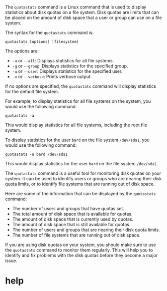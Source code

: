 # 

The `quotastats` command is a Linux command that is used to display statistics about disk quotas on a file system. Disk quotas are limits that can be placed on the amount of disk space that a user or group can use on a file system.

The syntax for the `quotastats` command is:

```
quotastats [options] [filesystem]
```

The options are:

* `-a` or `--all`: Displays statistics for all file systems.
* `-g` or `--group`: Displays statistics for the specified group.
* `-u` or `--user`: Displays statistics for the specified user.
* `-v` or `--verbose`: Prints verbose output.

If no options are specified, the `quotastats` command will display statistics for the default file system.

For example, to display statistics for all file systems on the system, you would use the following command:

```
quotastats -a
```

This would display statistics for all file systems, including the root file system.

To display statistics for the user `bard` on the file system `/dev/sda1`, you would use the following command:

```
quotastats -u bard /dev/sda1
```

This would display statistics for the user `bard` on the file system `/dev/sda1`.

The `quotastats` command is a useful tool for monitoring disk quotas on your system. It can be used to identify users or groups who are nearing their disk quota limits, or to identify file systems that are running out of disk space.

Here are some of the information that can be displayed by the `quotastats` command:

* The number of users and groups that have quotas set.
* The total amount of disk space that is available for quotas.
* The amount of disk space that is currently used by quotas.
* The amount of disk space that is still available for quotas.
* The number of users and groups that are nearing their disk quota limits.
* The number of file systems that are running out of disk space.

If you are using disk quotas on your system, you should make sure to use the `quotastats` command to monitor them regularly. This will help you to identify and fix problems with the disk quotas before they become a major issue.




# help 

```

```

